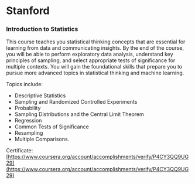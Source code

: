 # Stanford

### Introduction to Statistics

This course teaches you statistical thinking concepts that are essential for learning from data and communicating insights. By the end of the course, you will be able to perform exploratory data analysis, understand key principles of sampling, and select appropriate tests of significance for multiple contexts. You will gain the foundational skills that prepare you to pursue more advanced topics in statistical thinking and machine learning.

Topics include:
- Descriptive Statistics
- Sampling and Randomized Controlled Experiments
- Probability
- Sampling Distributions and the Central Limit Theorem
- Regression
- Common Tests of Significance
- Resampling
- Multiple Comparisons.

Certificate: [https://www.coursera.org/account/accomplishments/verify/P4CY3QQ9UG29](https://www.coursera.org/account/accomplishments/verify/P4CY3QQ9UG29)
